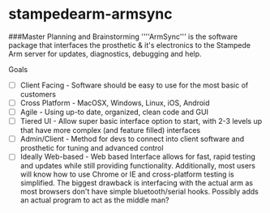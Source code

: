 # stampedearm-armsync
###Master Planning and Brainstorming
''''ArmSync''' is the software package that interfaces the prosthetic & it's electronics to the Stampede Arm server for updates, diagnostics, debugging and help.

Goals
- [ ] Client Facing - Software should be easy to use for the most basic of customers
- [ ] Cross Platform - MacOSX, Windows, Linux, iOS, Android
- [ ] Agile - Using up-to date, organized, clean code and GUI
- [ ] Tiered UI - Allow super basic interface option to start, with 2-3 levels up that have more complex (and feature filled) interfaces
- [ ] Admin/Client - Method for devs to connect into client software and prosthetic for tuning and advanced control
- [ ] Ideally Web-based - Web based Interface allows for fast, rapid testing and updates while still providing functionality. Additionally, most users will know how to use Chrome or IE and cross-platform testing is simplified. The biggest drawback is interfacing with the actual arm as most browsers don't have simple bluetooth/serial hooks. Possibly adds an actual program to act as the middle man?
